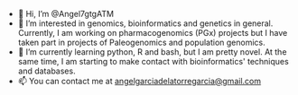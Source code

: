 - 👋 Hi, I’m @Angel7gtgATM
- 👀 I’m interested in genomics, bioinformatics and genetics in general. Currently, I am working on pharmacogenomics (PGx) projects but I have taken part in projects of Paleogenomics and population genomics. 
- 🌱 I’m currently learning python, R and bash, but I am pretty novel. At the same time, I am starting to make contact with bioinformatics' techniques and databases.
- 📫 You can contact me at angelgarciadelatorregarcia@gmail.com

<!---
Angel7gtgATM/Angel7gtgATM is a ✨ special ✨ repository because its `README.md` (this file) appears on your GitHub profile.
You can click the Preview link to take a look at your changes.
--->
